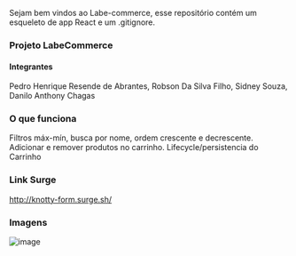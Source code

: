 
Sejam bem vindos ao Labe-commerce, esse repositório contém um esqueleto de app React e um .gitignore.
### Projeto LabeCommerce

#### Integrantes
Pedro Henrique Resende de Abrantes, Robson Da Silva Filho, Sidney Souza, Danilo Anthony Chagas


### O que funciona
Filtros máx-mín, busca por nome, ordem crescente e decrescente.
Adicionar e remover produtos no carrinho.
Lifecycle/persistencia do Carrinho

### Link Surge 
http://knotty-form.surge.sh/

### Imagens
![image](https://user-images.githubusercontent.com/83218983/121897132-6d248e00-ccf8-11eb-837c-87133aaaef44.png)

